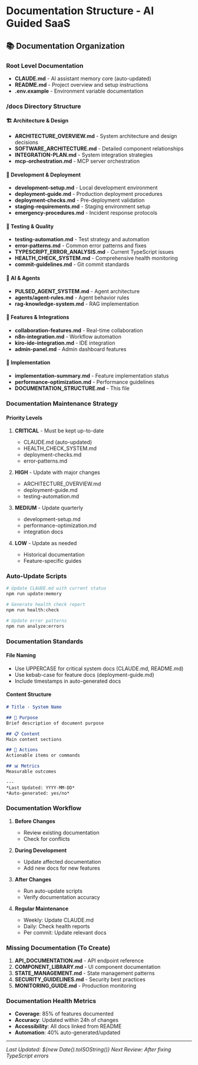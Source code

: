 # Documentation Structure - AI Guided SaaS

## 📚 Documentation Organization

### Root Level Documentation
- **CLAUDE.md** - AI assistant memory core (auto-updated)
- **README.md** - Project overview and setup instructions
- **.env.example** - Environment variable documentation

### /docs Directory Structure

#### 🏗️ Architecture & Design
- **ARCHITECTURE_OVERVIEW.md** - System architecture and design decisions
- **SOFTWARE_ARCHITECTURE.md** - Detailed component relationships
- **INTEGRATION-PLAN.md** - System integration strategies
- **mcp-orchestration.md** - MCP server orchestration

#### 🚀 Development & Deployment
- **development-setup.md** - Local development environment
- **deployment-guide.md** - Production deployment procedures
- **deployment-checks.md** - Pre-deployment validation
- **staging-requirements.md** - Staging environment setup
- **emergency-procedures.md** - Incident response protocols

#### 🧪 Testing & Quality
- **testing-automation.md** - Test strategy and automation
- **error-patterns.md** - Common error patterns and fixes
- **TYPESCRIPT_ERROR_ANALYSIS.md** - Current TypeScript issues
- **HEALTH_CHECK_SYSTEM.md** - Comprehensive health monitoring
- **commit-guidelines.md** - Git commit standards

#### 🤖 AI & Agents
- **PULSED_AGENT_SYSTEM.md** - Agent architecture
- **agents/agent-rules.md** - Agent behavior rules
- **rag-knowledge-system.md** - RAG implementation

#### 🔧 Features & Integrations
- **collaboration-features.md** - Real-time collaboration
- **n8n-integration.md** - Workflow automation
- **kiro-ide-integration.md** - IDE integration
- **admin-panel.md** - Admin dashboard features

#### 🎯 Implementation
- **implementation-summary.md** - Feature implementation status
- **performance-optimization.md** - Performance guidelines
- **DOCUMENTATION_STRUCTURE.md** - This file

### Documentation Maintenance Strategy

#### Priority Levels
1. **CRITICAL** - Must be kept up-to-date
   - CLAUDE.md (auto-updated)
   - HEALTH_CHECK_SYSTEM.md
   - deployment-checks.md
   - error-patterns.md

2. **HIGH** - Update with major changes
   - ARCHITECTURE_OVERVIEW.md
   - deployment-guide.md
   - testing-automation.md

3. **MEDIUM** - Update quarterly
   - development-setup.md
   - performance-optimization.md
   - integration docs

4. **LOW** - Update as needed
   - Historical documentation
   - Feature-specific guides

### Auto-Update Scripts
```bash
# Update CLAUDE.md with current status
npm run update:memory

# Generate health check report
npm run health:check

# Update error patterns
npm run analyze:errors
```

### Documentation Standards

#### File Naming
- Use UPPERCASE for critical system docs (CLAUDE.md, README.md)
- Use kebab-case for feature docs (deployment-guide.md)
- Include timestamps in auto-generated docs

#### Content Structure
```markdown
# Title - System Name

## 🎯 Purpose
Brief description of document purpose

## 📋 Content
Main content sections

## 🚀 Actions
Actionable items or commands

## 📊 Metrics
Measurable outcomes

---
*Last Updated: YYYY-MM-DD*
*Auto-generated: yes/no*
```

### Documentation Workflow

1. **Before Changes**
   - Review existing documentation
   - Check for conflicts

2. **During Development**
   - Update affected documentation
   - Add new docs for new features

3. **After Changes**
   - Run auto-update scripts
   - Verify documentation accuracy

4. **Regular Maintenance**
   - Weekly: Update CLAUDE.md
   - Daily: Check health reports
   - Per commit: Update relevant docs

### Missing Documentation (To Create)

1. **API_DOCUMENTATION.md** - API endpoint reference
2. **COMPONENT_LIBRARY.md** - UI component documentation
3. **STATE_MANAGEMENT.md** - State management patterns
4. **SECURITY_GUIDELINES.md** - Security best practices
5. **MONITORING_GUIDE.md** - Production monitoring

### Documentation Health Metrics

- **Coverage**: 85% of features documented
- **Accuracy**: Updated within 24h of changes
- **Accessibility**: All docs linked from README
- **Automation**: 40% auto-generated/updated

---
*Last Updated: ${new Date().toISOString()}*
*Next Review: After fixing TypeScript errors*